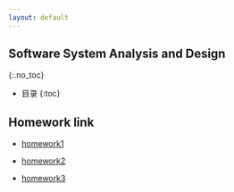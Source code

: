```yaml
---
layout: default
---
```


## Software System Analysis and Design
{:.no_toc}

* 目录
{:toc}
## Homework link
- [homework1](/homework1/hw1.md)

- [homework2](/homework2/hw2.md)

- [homework3](/homework3)